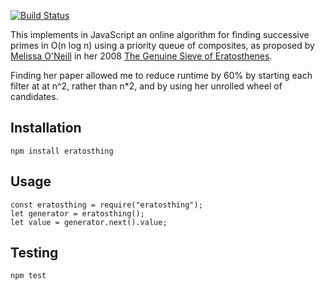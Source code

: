 [![Build Status](https://travis-ci.org/bluej100/eratosthing.svg?branch=master)](https://travis-ci.org/bluej100/eratosthing)

This implements in JavaScript an online algorithm for finding successive primes in O(n log n) using a priority queue of composites, as proposed by [Melissa O'Neill](https://www.cs.hmc.edu/~oneill/index.html) in her 2008 [The Genuine Sieve of Eratosthenes](http://www.cs.hmc.edu/~oneill/papers/Sieve-JFP.pdf).

Finding her paper allowed me to reduce runtime by 60% by starting each filter at at n^2, rather than n\*2, and by using her unrolled wheel of candidates.

Installation
------------

```
npm install eratosthing
```

Usage
-----

```
const eratosthing = require("eratosthing");
let generator = eratosthing();
let value = generator.next().value;
```

Testing
-------

```
npm test
```
